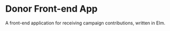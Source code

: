 # Donor Front-end App

A front-end application for receiving campaign contributions, written in Elm.
